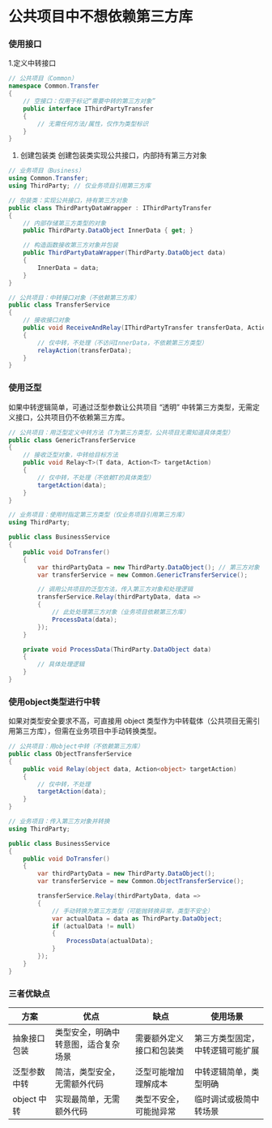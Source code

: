# 公共项目中不想依赖第三方库

### 使用接口
1.定义中转接口

```csharp
// 公共项目（Common）
namespace Common.Transfer
{
    // 空接口：仅用于标记“需要中转的第三方对象”
    public interface IThirdPartyTransfer
    {
        // 无需任何方法/属性，仅作为类型标识
    }
}
```

1. 创建包装类
创建包装类实现公共接口，内部持有第三方对象

```csharp
// 业务项目（Business）
using Common.Transfer;
using ThirdParty; // 仅业务项目引用第三方库

// 包装类：实现公共接口，持有第三方对象
public class ThirdPartyDataWrapper : IThirdPartyTransfer
{
    // 内部存储第三方类型的对象
    public ThirdParty.DataObject InnerData { get; }

    // 构造函数接收第三方对象并包装
    public ThirdPartyDataWrapper(ThirdParty.DataObject data)
    {
        InnerData = data;
    }
}
```

```csharp
// 公共项目：中转接口对象（不依赖第三方库）
public class TransferService
{
    // 接收接口对象
    public void ReceiveAndRelay(IThirdPartyTransfer transferData, Action<IThirdPartyTransfer> relayAction)
    {
        // 仅中转，不处理（不访问InnerData，不依赖第三方类型）
        relayAction(transferData);
    }
}
```

### 使用泛型

如果中转逻辑简单，可通过泛型参数让公共项目 “透明” 中转第三方类型，无需定义接口，公共项目仍不依赖第三方库。

```csharp
// 公共项目：用泛型定义中转方法（T为第三方类型，公共项目无需知道具体类型）
public class GenericTransferService
{
    // 接收泛型对象，中转给目标方法
    public void Relay<T>(T data, Action<T> targetAction)
    {
        // 仅中转，不处理（不依赖T的具体类型）
        targetAction(data);
    }
}

// 业务项目：使用时指定第三方类型（仅业务项目引用第三方库）
using ThirdParty;

public class BusinessService
{
    public void DoTransfer()
    {
        var thirdPartyData = new ThirdParty.DataObject(); // 第三方对象
        var transferService = new Common.GenericTransferService();

        // 调用公共项目的泛型方法，传入第三方对象和处理逻辑
        transferService.Relay(thirdPartyData, data => 
        {
            // 此处处理第三方对象（业务项目依赖第三方库）
            ProcessData(data);
        });
    }

    private void ProcessData(ThirdParty.DataObject data)
    {
        // 具体处理逻辑
    }
}
```

### 使用object类型进行中转

如果对类型安全要求不高，可直接用 object 类型作为中转载体（公共项目无需引用第三方库），但需在业务项目中手动转换类型。

```csharp
// 公共项目：用object中转（不依赖第三方库）
public class ObjectTransferService
{
    public void Relay(object data, Action<object> targetAction)
    {
        // 仅中转，不处理
        targetAction(data);
    }
}

// 业务项目：传入第三方对象并转换
using ThirdParty;

public class BusinessService
{
    public void DoTransfer()
    {
        var thirdPartyData = new ThirdParty.DataObject();
        var transferService = new Common.ObjectTransferService();

        transferService.Relay(thirdPartyData, data => 
        {
            // 手动转换为第三方类型（可能抛转换异常，类型不安全）
            var actualData = data as ThirdParty.DataObject;
            if (actualData != null)
            {
                ProcessData(actualData);
            }
        });
    }
}
```

### 三者优缺点

| 方案         | 优点                                 | 缺点                     | 使用场景                         |
| ------------ | ------------------------------------ | ------------------------ | -------------------------------- |
| 抽象接口包装 | 类型安全，明确中转意图，适合复杂场景 | 需要额外定义接口和包装类 | 第三方类型固定，中转逻辑可能扩展 |
| 泛型参数中转 | 简洁，类型安全，无需额外代码         | 泛型可能增加理解成本     | 中转逻辑简单，类型明确           |
| object 中转  | 实现最简单，无需额外代码             | 类型不安全，可能抛异常   | 临时调试或极简中转场景           |
